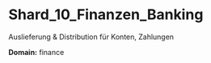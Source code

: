 # Shard_10_Finanzen_Banking

Auslieferung & Distribution für Konten, Zahlungen

**Domain:** finance
